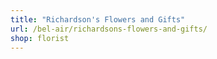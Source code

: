 ```yaml
---
title: "Richardson's Flowers and Gifts"
url: /bel-air/richardsons-flowers-and-gifts/
shop: florist
---
```

